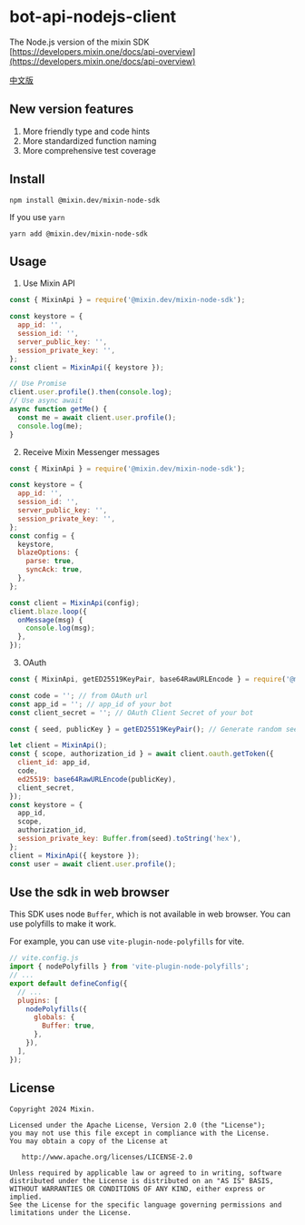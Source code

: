 # bot-api-nodejs-client

The Node.js version of the mixin SDK [https://developers.mixin.one/docs/api-overview](https://developers.mixin.one/docs/api-overview)

[中文版](./README.zh-CN.md)

## New version features

1. More friendly type and code hints
2. More standardized function naming
3. More comprehensive test coverage

## Install

```shell
npm install @mixin.dev/mixin-node-sdk
```

If you use `yarn`

```shell
yarn add @mixin.dev/mixin-node-sdk
```

## Usage

1. Use Mixin API

```js
const { MixinApi } = require('@mixin.dev/mixin-node-sdk');

const keystore = {
  app_id: '',
  session_id: '',
  server_public_key: '',
  session_private_key: '',
};
const client = MixinApi({ keystore });

// Use Promise
client.user.profile().then(console.log);
// Use async await
async function getMe() {
  const me = await client.user.profile();
  console.log(me);
}
```

2. Receive Mixin Messenger messages

```js
const { MixinApi } = require('@mixin.dev/mixin-node-sdk');

const keystore = {
  app_id: '',
  session_id: '',
  server_public_key: '',
  session_private_key: '',
};
const config = {
  keystore,
  blazeOptions: {
    parse: true,
    syncAck: true,
  },
};

const client = MixinApi(config);
client.blaze.loop({
  onMessage(msg) {
    console.log(msg);
  },
});
```

3. OAuth

```js
const { MixinApi, getED25519KeyPair, base64RawURLEncode } = require('@mixin.dev/mixin-node-sdk');

const code = ''; // from OAuth url
const app_id = ''; // app_id of your bot
const client_secret = ''; // OAuth Client Secret of your bot

const { seed, publicKey } = getED25519KeyPair(); // Generate random seed and ed25519 key pairs

let client = MixinApi();
const { scope, authorization_id } = await client.oauth.getToken({
  client_id: app_id,
  code,
  ed25519: base64RawURLEncode(publicKey),
  client_secret,
});
const keystore = {
  app_id,
  scope,
  authorization_id,
  session_private_key: Buffer.from(seed).toString('hex'),
};
client = MixinApi({ keystore });
const user = await client.user.profile();
```

## Use the sdk in web browser

This SDK uses node `Buffer`, which is not available in web browser. You can use polyfills to make it work.

For example, you can use `vite-plugin-node-polyfills` for vite.

```js
// vite.config.js
import { nodePolyfills } from 'vite-plugin-node-polyfills';
// ...
export default defineConfig({
  // ...
  plugins: [
    nodePolyfills({
      globals: {
        Buffer: true,
      },
    }),
  ],
});
```

## License

```
Copyright 2024 Mixin.

Licensed under the Apache License, Version 2.0 (the "License");
you may not use this file except in compliance with the License.
You may obtain a copy of the License at

   http://www.apache.org/licenses/LICENSE-2.0

Unless required by applicable law or agreed to in writing, software
distributed under the License is distributed on an "AS IS" BASIS,
WITHOUT WARRANTIES OR CONDITIONS OF ANY KIND, either express or implied.
See the License for the specific language governing permissions and
limitations under the License.
```

